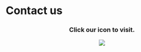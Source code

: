 # Contact us

<h3 align="center"> Click our icon to visit. </h3>
<p align="center"> <a href="https://1upCommunity.github.io"> <img src="https://avatars.githubusercontent.com/u/87221564"> </img> </a> </p>
